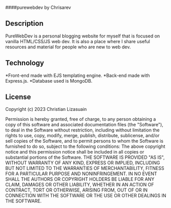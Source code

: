 ####purewebdev
by Chrisarev

Description
------------------------
PureWebDev is a personal blogging website for myself that is focused on vanilla HTML/CSS/JS web dev. It is also a place where I share useful resources and material for people who are new to web dev.

Technology
------------------------
*Front-end made with EJS templating engine. *Back-end made with Express.js. *Database used is MongoDB.

License
------------------------
Copyright (c) 2023 Christian Lizasuain

Permission is hereby granted, free of charge, to any person obtaining a copy of this software and associated documentation files (the "Software"), to deal in the Software without restriction, including without limitation the rights to use, copy, modify, merge, publish, distribute, sublicense, and/or sell copies of the Software, and to permit persons to whom the Software is furnished to do so, subject to the following conditions: The above copyright notice and this permission notice shall be included in all copies or substantial portions of the Software. THE SOFTWARE IS PROVIDED "AS IS", WITHOUT WARRANTY OF ANY KIND, EXPRESS OR IMPLIED, INCLUDING BUT NOT LIMITED TO THE WARRANTIES OF MERCHANTABILITY, FITNESS FOR A PARTICULAR PURPOSE AND NONINFRINGEMENT. IN NO EVENT SHALL THE AUTHORS OR COPYRIGHT HOLDERS BE LIABLE FOR ANY CLAIM, DAMAGES OR OTHER LIABILITY, WHETHER IN AN ACTION OF CONTRACT, TORT OR OTHERWISE, ARISING FROM, OUT OF OR IN CONNECTION WITH THE SOFTWARE OR THE USE OR OTHER DEALINGS IN THE SOFTWARE.